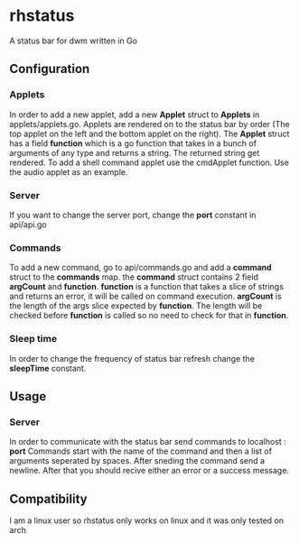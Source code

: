 # rhstatus
A status bar for dwm written in Go
## Configuration
### Applets
In order to add a new applet, add a new **Applet** struct to **Applets** in
applets/applets.go.
Applets are rendered on to the status bar by order (The top applet on the left
and the bottom applet on the right).
The **Applet** struct has a field **function**
which is a go function that takes in a bunch of arguments of any type and returns
a string. The returned string get rendered. To add a shell command applet use the
cmdApplet function. Use the audio applet as an example.
### Server
If you want to change the server port, change the **port** constant in api/api.go
### Commands
To add a new command, go to api/commands.go and add a **command** struct to the
**commands** map. the **command** struct contains 2 field **argCount** and
**function**. **function** is a function that takes a slice of strings and returns
an error, it will be called on command execution. **argCount** is the length of
the args slice expected by **function**. The length will be checked before
**function** is called so no need to check for that in **function**.
### Sleep time
In order to change the frequency of status bar refresh change the **sleepTime**
constant.

## Usage
### Server
In order to communicate with the status bar send commands to localhost : **port**
Commands start with the name of the command and then a list of arguments seperated
by spaces. After sneding the command send a newline. After that you should recive
either an error or a success message.
## Compatibility
I am a linux user so rhstatus only works on linux and it was only tested on arch
